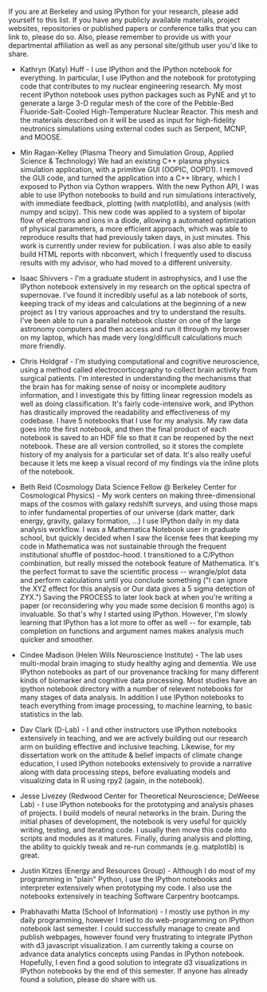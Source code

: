 If you are at Berkeley and using IPython for your research, please add yourself to this list. If you have any publicly available materials, project websites, repositories or published papers or conference talks that you can link to, please do so. Also, please remember to provide us with your departmental affiliation as well as any personal site/github user you'd like to share.

*  Kathryn (Katy) Huff - I use IPython and the IPython notebook for everything. In particular, I use IPython and the notebook for prototyping code that contributes to my nuclear engineering research. My most recent IPython notebook uses python packages such as PyNE and yt to generate a large 3-D regular mesh of the core of the Pebble-Bed Fluoride-Salt-Cooled High-Temperature Nuclear Reactor. This mesh and the materials described on it will be used as input for high-fidelity neutronics simulations using external codes such as Serpent, MCNP, and MOOSE.

* Min Ragan-Kelley (Plasma Theory and Simulation Group, Applied Science & Technology)
  We had an existing C++ plasma physics simulation application, with a primitive GUI (OOPIC, OOPD1).
  I removed the GUI code, and turned the application into a C++ library,
  which I exposed to Python via Cython wrappers.
  With the new Python API, I was able to use IPython notebooks to build and run simulations interactively,
  with immediate feedback, plotting (with matplotlib), and analysis (with numpy and scipy).
  This new code was applied to a system of bipolar flow of electrons and ions in a diode,
  allowing a automated optimization of physical parameters,
  a more efficient approach, which was able to reproduce results that had previously taken days,
  in just minutes.
  This work is currently under review for publication.
  I was also able to easily build HTML reports with nbconvert,
  which I frequently used to discuss results with my advisor, who had moved to a different university.

* Isaac Shivvers - I'm a graduate student in astrophysics, and I use the IPython notebook extensively in my research on the optical spectra of supernovae. I've found it incredibly useful as a lab notebook of sorts, keeping track of my ideas and calculations at the beginning of a new project as I try various approaches and try to understand the results. I've been able to run a parallel notebook cluster on one of the large astronomy computers and then access and run it through my browser on my laptop, which has made very long/difficult calculations much more friendly.

* Chris Holdgraf - I'm studying computational and cognitive neuroscience, using a method called electrocorticography to collect brain activity from surgical patients. I'm interested in understanding the mechanisms that the brain has for making sense of noisy or incomplete auditory information, and I investigate this by fitting linear regression models as well as doing classification. It's fairly code-intensive work, and IPython has drastically improved the readability and effectiveness of my codebase. I have 5 notebooks that I use for my analysis. My raw data goes into the first notebook, and then the final product of each notebook is saved to an HDF file so that it can be reopened by the next notebook. These are all version controlled, so it stores the complete history of my analysis for a particular set of data. It's also really useful because it lets me keep a visual record of my findings via the inline plots of the notebook.

* Beth Reid (Cosmology Data Science Fellow @ Berkeley Center for Cosmological Physics) - My work centers on making three-dimensional maps of the cosmos with galaxy redshift surveys, and using those maps to infer fundamental properties of our universe (dark matter, dark energy, gravity, galaxy formation, ...) I use IPython daily in my data analysis workflow. I was a Mathematica Notebook user in graduate school, but quickly decided when I saw the license fees that keeping my code in Mathematica was not sustainable through the frequent institutional shuffle of postdoc-hood. I transitioned to a C/Python combination, but really missed the notebook feature of Mathematica. It's the perfect format to save the scientific process -- wrangle/plot data and perform calculations until you conclude something ("I can ignore the XYZ effect for this analysis or Our data gives a 5 sigma detection of ZYX.") Saving the PROCESS to later look back at when you're writing a paper (or reconsidering why you made some decision 6 months ago) is invaluable. So that's why I started using IPython. However, I'm slowly learning that IPython has a lot more to offer as well -- for example, tab completion on functions and argument names makes analysis much quicker and smoother.

* Cindee Madison (Helen Wills Neuroscience Institute) - The lab uses multi-modal brain imaging to study healthy aging and dementia. We use IPython notebooks as part of our provenance tracking for many different kinds of biomarker and cognitive data processing. Most studies have an ipython notebook directory with a number of relevent notebooks for many stages of data analysis. In addition I use IPython notebooks to teach everything from image processing, to machine learning, to basic statistics in the lab.

* Dav Clark (D-Lab) - I and other instructors use IPython notebooks extensively in teaching, and we are actively building out our research arm on building effective and inclusive teaching. Likewise, for my dissertation work on the attitude & belief impacts of climate change education, I used IPython notebooks extensively to provide a narrative along with data processing steps, before evaluating models and visualizing data in R using rpy2 (again, in the notebook).

* Jesse Livezey (Redwood Center for Theoretical Neuroscience; DeWeese Lab) - I use IPython notebooks for the prototyping and analysis phases of projects. I build models of neural networks in the brain. During the initial phases of development, the notebook is very useful for quickly writing, testing, and iterating code. I usually then move this code into scripts and modules as it matures. Finally, during analysis and plotting, the ability to quickly tweak and re-run commands (e.g. matplotlib) is great.

* Justin Kitzes (Energy and Resources Group) - Although I do most of my programming in "plain" Python, I use the IPython notebooks and interpreter extensively when prototyping my code. I also use the notebooks extensively in teaching Software Carpentry bootcamps.

* Prabhavathi Matta (School of Information) - I mostly use python in my daily programming, however I tried to do web-programming on IPython notebook last semester. I could successfully manage to create and publish webpages, however found very frustrating to integrate IPython with d3 javascript visualization. I am currently taking a course on advance  data analytics concepts using Pandas in IPython notebook. Hopefully, I even find a good solution to integrate d3 visualizations in IPython notebooks by the end of this semester. If anyone has already found a solution, please do share with us.